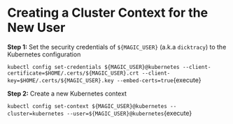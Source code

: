 # Creating a Cluster Context for the New User

**Step 1:** Set the security credentials of `${MAGIC_USER}` (a.k.a `dicktracy`) to the Kubernetes configuration

`kubectl config set-credentials ${MAGIC_USER}@kubernetes --client-certificate=$HOME/.certs/${MAGIC_USER}.crt --client-key=$HOME/.certs/${MAGIC_USER}.key --embed-certs=true`{execute}

**Step 2:** Create a new Kubernetes context

`kubectl config set-context ${MAGIC_USER}@kubernetes --cluster=kubernetes --user=${MAGIC_USER}@kubernetes`{execute}

